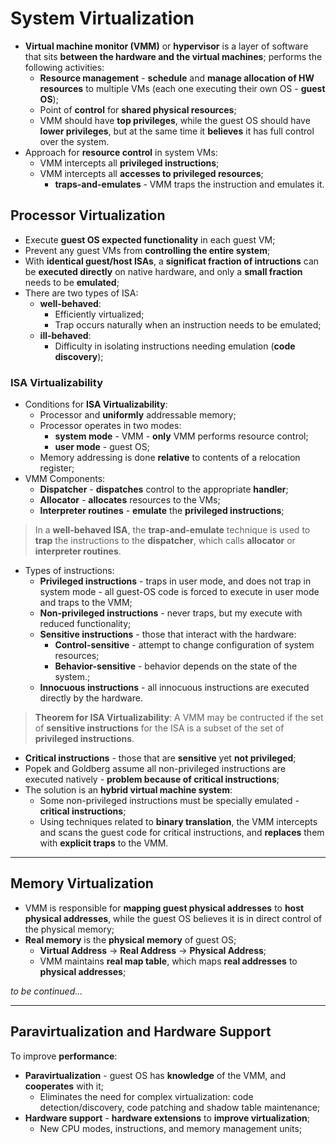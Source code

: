 # System Virtualization

* **Virtual machine monitor (VMM)** or **hypervisor** is a layer of software that sits **between the hardware and the virtual machines**; performs the following activities:
  * **Resource management** - **schedule** and **manage allocation of HW resources** to multiple VMs (each one executing their own OS - **guest OS**);
  * Point of **control** for **shared physical resources**;
  * VMM should have **top privileges**, while the guest OS should have **lower privileges**, but at the same time it **believes** it has full control over the system.
* Approach for **resource control** in system VMs:
  * VMM intercepts all **privileged instructions**;
  * VMM intercepts all **accesses to privileged resources**;
    * **traps-and-emulates** - VMM traps the instruction and emulates it.

## Processor Virtualization

* Execute **guest OS expected functionality** in each guest VM;
* Prevent any guest VMs from **controlling the entire system**;
* With **identical guest/host ISAs**, a **significat fraction of intructions** can be **executed directly** on native hardware, and only a **small fraction** needs to be **emulated**;
* There are two types of ISA:
  * **well-behaved**:
    * Efficiently virtualized;
    * Trap occurs naturally when an instruction needs to be emulated;
  * **ill-behaved**:
    * Difficulty in isolating instructions needing emulation (**code discovery**);

### ISA Virtualizability

* Conditions for **ISA Virtualizability**:
  * Processor and **uniformly** addressable memory;
  * Processor operates in two modes:
    * **system mode** - VMM - **only** VMM performs resource control;
    * **user mode** - guest OS;
  * Memory addressing is done **relative** to contents of a relocation register;
* VMM Components:
  * **Dispatcher** - **dispatches** control to the appropriate **handler**;
  * **Allocator** - **allocates** resources to the VMs;
  * **Interpreter routines** - **emulate** the **privileged instructions**;

> In a **well-behaved ISA**, the **trap-and-emulate** technique is used to **trap** the instructions to the **dispatcher**, which calls **allocator** or **interpreter routines**.

* Types of instructions:
  * **Privileged instructions** - traps in user mode, and does not trap in system mode - all guest-OS code is forced to execute in user mode and traps to the VMM;
  * **Non-privileged instructions** - never traps, but my execute with reduced functionality;
  * **Sensitive instructions** - those that interact with the hardware:
    * **Control-sensitive** - attempt to change configuration of system resources;
    * **Behavior-sensitive** - behavior depends on the state of the system.;
  * **Innocuous instructions** - all innocuous instructions are executed directly by the hardware.

> **Theorem for ISA Virtualizability**: A VMM may be contructed if the set of **sensitive instructions** for the ISA is a subset of the set of **privileged instructions**.

* **Critical instructions** - those that are **sensitive** yet **not privileged**;
* Popek and Goldberg assume all non-privileged instructions are executed natively - **problem because of critical instructions**;
* The solution is an **hybrid virtual machine system**:
  * Some non-privileged instructions must be specially emulated - **critical instructions**;
  * Using techniques related to **binary translation**, the VMM intercepts and scans the guest code for critical instructions, and **replaces** them with **explicit traps** to the VMM.

---

## Memory Virtualization

* VMM is responsible for **mapping guest physical addresses** to **host physical addresses**, while the guest OS believes it is in direct control of the physical memory;
* **Real memory** is the **physical memory** of guest OS;
  * **Virtual Address** -> **Real Address** -> **Physical Address**;
  * VMM maintains **real map table**, which maps **real addresses** to **physical addresses**;

_to be continued..._

---

## Paravirtualization and Hardware Support

To improve **performance**:

* **Paravirtualization** - guest OS has **knowledge** of the VMM, and **cooperates** with it;
  * Eliminates the need for complex virtualization: code detection/discovery, code patching and shadow table maintenance;
* **Hardware support** - **hardware extensions** to **improve virtualization**;
  * New CPU modes, instructions, and memory management units;